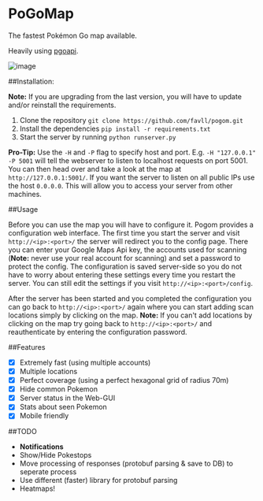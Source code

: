 # PoGoMap
The fastest Pokémon Go map available.

Heavily using [pgoapi](https://github.com/tejado/pgoapi). 

![image](https://cloud.githubusercontent.com/assets/1723176/17143769/c5db3a80-5354-11e6-85d9-ba664e293cfc.png)

##Installation:

**Note:** If you are upgrading from the last version, you will have to update and/or reinstall the requirements.

1. Clone the repository `git clone https://github.com/favll/pogom.git`
2. Install the dependencies `pip install -r requirements.txt`
3. Start the server by running `python runserver.py`

**Pro-Tip:** Use the `-H` and `-P` flag to specify host and port. E.g. `-H "127.0.0.1" -P 5001` will tell the webserver to listen to localhost requests on port 5001. You can then head over and take a look at the map at `http://127.0.0.1:5001/`. If you want the server to listen on all public IPs use the host `0.0.0.0`. This will allow you to access your server from other machines.

##Usage

Before you can use the map you will have to configure it. Pogom provides a configuration web interface. The first time you start the server and visit `http://<ip>:<port>/` the server will redirect you to the config page. There you can enter your Google Maps Api key, the accounts used for scanning (**Note:** never use your real account for scanning) and set a password to protect the config. The configuration is saved server-side so you do not have to worry about entering these settings every time you restart the server. You can still edit the settings if you visit `http://<ip>:<port>/config`.

After the server has been started and you completed the configuration you can go back to `http://<ip>:<port>/` again where you can start adding scan locations simply by clicking on the map. **Note:** If you can't add locations by clicking on the map try going back to `http://<ip>:<port>/` and reauthenticate by entering the configuration password.

##Features
- [x] Extremely fast (using multiple accounts)
- [x] Multiple locations
- [x] Perfect coverage (using a perfect hexagonal grid of radius 70m)
- [x] Hide common Pokemon
- [x] Server status in the Web-GUI
- [x] Stats about seen Pokemon
- [x] Mobile friendly

##TODO
- **Notifications**
- Show/Hide Pokestops
- Move processing of responses (protobuf parsing & save to DB) to seperate process
- Use different (faster) library for protobuf parsing
- Heatmaps!
